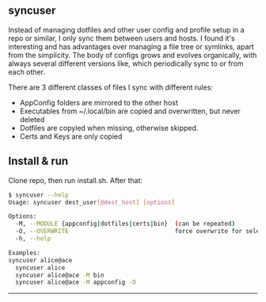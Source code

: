 ## syncuser
Instead of managing dotfiles and other user config and profile setup in a repo or similar, I only sync them between users and hosts. I found it's interesting and has advantages over managing a file tree or symlinks, apart from the simplicity. The body of configs grows and evolves organically, with always several different versions like, which periodically sync to or from each other.

There are 3 different classes of files I sync with different rules:
- AppConfig folders are mirrored to the other host
- Executables from ~/.local/bin are copied and overwritten, but never deleted
- Dotfiles are copyied when missing, otherwise skipped.
- Certs and Keys are only copied 

## Install & run
Clone repo, then run install.sh. After that:

```bash
$ syncuser --help
Usage: syncuser dest_user[@dest_host] [options]

Options:
  -M, --MODULE {appconfig|dotfiles|certs|bin}  (can be repeated)
  -O, --OVERWRITE                              force overwrite for selected modules
  -h, --help

Examples:
syncuser alice@ace
  syncuser alice
  syncuser alice@ace -M bin
  syncuser alice@ace -M appconfig -O
```
---
